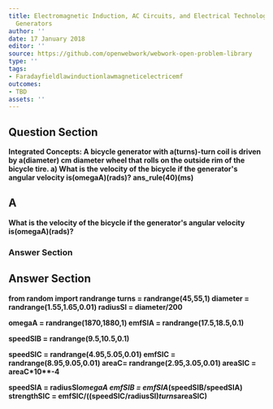 ```yaml
---
title: Electromagnetic Induction, AC Circuits, and Electrical Technologies - Electric
  Generators
author: ''
date: 17 January 2018
editor: ''
source: https://github.com/openwebwork/webwork-open-problem-library
type: ''
tags:
- Faradayfieldlawinductionlawmagneticelectricemf
outcomes:
- TBD
assets: ''
---
```


## Question Section 

<b>
<b>Integrated Concepts:<b> A bicycle generator with a(turns)-turn coil is driven by a(diameter) cm diameter wheel that rolls on the outside rim of the bicycle tire.
a) What is the velocity of the bicycle if the generator's angular velocity is(omegaA)(rads)?
ans_rule(40)(ms)

## A
What is the velocity of the bicycle if the generator's angular velocity is(omegaA)(rads)?
### Answer Section


## Answer Section

from random import randrange
turns = randrange(45,55,1)
diameter = randrange(1.55,1.65,0.01)
radiusSI = diameter/200

omegaA = randrange(1870,1880,1)
emfSIA = randrange(17.5,18.5,0.1)

speedSIB = randrange(9.5,10.5,0.1)

speedSIC = randrange(4.95,5.05,0.01)
emfSIC = randrange(8.95,9.05,0.01)
areaC= randrange(2.95,3.05,0.01)
areaSIC = areaC*10**-4


speedSIA = radiusSI*omegaA
emfSIB = emfSIA*(speedSIB/speedSIA)
strengthSIC = emfSIC/((speedSIC/radiusSI)*turns*areaSIC)